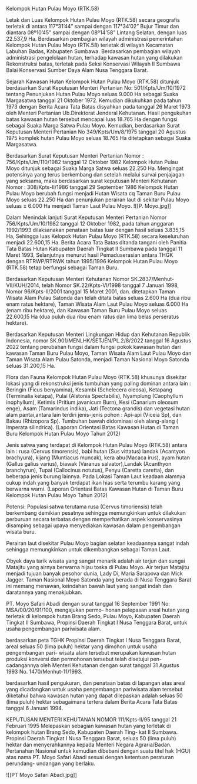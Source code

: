 Kelompok Hutan Pulau Moyo (RTK.58)

Letak dan Luas
Kelompok Hutan Pulau Moyo (RTK.58) secara geografis terletak di antara 117°31’44” sampai dengan 117°34’02” Bujur Timur dan diantara 08º10’45” sampai dengan 08º14’58” Lintang Selatan, dengan luas  22.537,9 Ha.
Berdasarkan pembagian wilayah administrasi pemerintahan Kelompok Hutan Pulau Moyo (RTK.58) terletak di wilayah Kecamatan Labuhan Badas, Kabupaten Sumbawa.
Berdasarkan pembagian wilayah administrasi pengelolaan hutan, terhadap kawasan hutan  yang dilakukan Rekonstruksi batas, terletak pada Seksi Konservasi Wilayah II Sumbawa Balai Konservasi Sumber Daya Alam Nusa Tenggara Barat.

Sejarah Kawasan Hutan
Kelompok Hutan Pulau Moyo (RTK.58) ditunjuk berdasarkan Surat Keputusan Menteri Pertanian No: 501/Kpts/Um/10/1972 tentang Penunjukan Hutan Pulau Moyo seluas 9.000 Ha sebagai Suaka Margasatwa tanggal 21 Oktober 1972. Kemudian dikukuhkan pada tahun 1973 dengan Berita Acara Tata Batas disyahkan pada tanggal 26 Maret 1973 oleh Menteri Pertanian Ub.Direktorat Jenderal Kehutanan. Hasil pengukuhan batas kawasan hutan tersebut mencapai luas 18.765 Ha dengan fungsi sebagai Suaka Marga Satwa Pulau Moyo. Kemudian, berdasarkan Surat Keputusan Menteri Pertanian No 349/Kpts/Um/8/1975 tanggal 20 Agustus 1975 komplek hutan Pulau Moyo seluas 18.765 Ha ditetapkan sebagai Suaka Margasatwa.

Berdasarkan Surat Keputusan Menteri Pertanian Nomor : 756/Kpts/Um/110/1982 tanggal 12 Oktober 1982 Kelompok Hutan Pulau Moyo ditunjuk sebagai Suaka Marga Satwa seluas 22.250 Ha. Mengingat potensinya yang terus berkembang dan setelah melalui survai penjajagan yang seksama, maka berdasarkan surat keputusan Menteri Kehutanan Nomor : 308/Kpts-II/1986 tanggal 29 September 1986 Kelompok Hutan Pulau Moyo berubah fungsi menjadi Hutan Wisata cq Taman Buru Pulau Moyo seluas 22.250 Ha dan penunjukan perairan laut di sekitar Pulau Moyo seluas ± 6.000 Ha menjadi Taman Laut Pulau Moyo. 
![[P. Moyo.jpg]]

Dalam Menindak lanjuti Surat Keputusan Menteri Pertanian Nomor 756/Kpts/Um/10/1982 tanggal 12 Oktober 1982, pada tahun anggaran 1992/1993 dilaksanakan penataan batas luar dengan hasil seluas 3.835,15 Ha, Sehingga luas Kelopok Hutan Pulau Moyo (RTK.58) secara keseluruhan menjadi 22.600,15 Ha. Berita Acara Tata Batas ditanda tangani oleh Panitia Tata Batas Hutan Kabupaten Daerah Tingkat II Sumbawa pada tanggal 11 Maret 1993, Selanjutnya menurut hasil Pemaduserasian antara THGK dengan RTRWP/RTRWK tahun 1995/1996 Kelompok Hutan Pulau Moyo (RTK.58) tetap berfungsi sebagai Taman Buru.

Berdasarkan Keputusan Menteri Kehutanan Nomor SK.2837/Menhut-VII/KUH/2014, telah Nomor SK.22/Kpts-VI/1998 tanggal 7 Januari 1998, Nomor 96/Kpts-II/2001 tanggal 15 Maret 2001, dan. ditetapkan Taman Wisata Alam Pulau Satonda dan telah ditata batas seluas 2.600 Ha (dua ribu enam ratus hektare), Taman Wisata Alam Laut Pulau Moyo seluas 6.000 Ha (enam ribu hektare), dan Kawasan Taman Buru Pulau Moyo seluas 22.600,15 Ha (dua puluh dua ribu enam ratus dan lima belas perseratus hektare).

Berdasarkan Keputusan Menteri Lingkungan Hidup dan Kehutanan Republik Indonesia, nomor SK.901/MENLHK/SETJEN/PL.2/8/2022 tanggal 16 Agustus 2022 tentang perubahan fungsi dalam fungsi pokok kawasan hutan dari kawasan Taman Buru Pulau Moyo, Taman Wisata Alam Laut Pulau Moyo dan Taman Wisata Alam Pulau Satonda, menjadi Taman Nasional Moyo Satonda seluas 31.200,15 Ha.

Flora dan Fauna
Kelompok  Hutan  Pulau  Moyo (RTK.58)   khusunya   disekitar   lokasi  yang di rekonstruksi jenis tumbuhan yang paling dominan antara lain : Beringin (Ficus benyamina), Kesambi (Schelecera oleosa), Ketapang (Terminalia ketapa), Pulai (Alstonia Spectabilis), Nyamplung (Caophyllum inophyllum), Ketimis (Pritium javanicum Burn), Kesi (Canarium oleosum enge), Asam (Tamarindus indika), Jati (Tectona grandis) dan vegetasi hutan alam pantai,antara lain terdiri jenis-jenis pohon : Api-api (Viceia Sp), dan Bakau (Rhizopora Sp).  Tumbuhan bawah didominasi oleh alang-alang ( Imperata silindrica). (Laporan Orientasi Batas Kawasan Hutan di Taman Buru Kelompok Hutan Pulau Moyo Tahun 2012)

Jenis satwa yang terdapat di Kelompok Hutan Pulau Moyo (RTK.58) antara lain : rusa (Cervus timorensis), babi hutan (Sus vittatus) landak (Acantyon brachyura), kijang (Muntiacus muncak), kera abu(Macaca irus), ayam hutan (Gallus galius varius), biawak (Varanus salvator),Landak (Acanthyon branchyrun), Tupai (Callocinus notutus),  Penyu (Caretta caretta),  dan  beberapa jenis burung lainnya. Pada Lokasi Taman Laut keadaan alamnya cukup indah yang banyak terdapat ikan hias serta terumbu karang yang berwarna warni. (Laporan Orientasi Batas Kawasan Hutan di Taman Buru Kelompok Hutan Pulau Moyo Tahun 2012)

Potensi:
Populasi satwa terutama rusa (Cervus timoriensis) telah berkembang demikian pesatnya sehingga memungkinkan untuk dilakukan perburuan secara terbatas dengan memperhatikan aspek konservasinya disamping sebagai upaya menyediakan kawasan dalam pengembangan wisata buru.

Perairan laut disekitar Pulau Moyo bagian selatan keadaannya sangat indah sehingga memungkinkan untuk dikembangkan sebagai Taman Laut.

Obyek daya tarik wisata yang sangat menarik adalah air terjun dan sungai Matajitu yang airnya berwarna hijau toska di Pulau Moyo. Air terjun Matajitu menjadi tujuan banyak pesohor dunia, Lady Di, Maria Sarapova dan Mick Jagger. Taman Nasional Moyo Satonda yang berada di Nusa Tenggara Barat ini memang menawan, keindahan bawah laut yang sangat indah dan daratannya yang menakjubkan.






PT. Moyo Safari Abadi dengan surat tanggal 16 September 1991 No: MSA/00/20/91/100, mengajukan permo- honan pelepasan areal hutan yang terletak di kelompok hutan Brang Sedo, Pulau Moyo, Kabupaten Daerah Tingkat ΙΙ Sumbawa, Propinsi Daerah Tingkat I Nusa Tenggara Barat, untuk usaha pengembangan pariwisata alam.

berdasarkan peta TGHK Propinsi Daerah Tingkat I Nusa Tenggara Barat, areal seluas 50 (lima puluh) hektar yang dimohon untuk usaha pengembangan pari- wisata alam tersebut merupakan kawasan hutan produksi konversi dan permohonan tersebut telah disetujui pen- cadangannya oleh Menteri Kehutanan dengan surat tanggal 31 Agustus 1993 No. 1470/Menhut-11/1993.

berdasarkan hasil pengukuran, dan penataan batas di lapangan atas areal yang dicadangkan untuk usaha pengembangan pariwisata alam tersebut diketahui bahwa kawasan hutan yang dapat dilepaskan adalah seluas 50 (lima puluh) hektar sebagaimana tertera dalam Berita Acara Tata Batas tanggal 6 Januari 1994.

KEPUTUSAN MENTERI KEHUTANAN NOMOR 111/Kpts-II/95 tanggal 21 Februari 1995 Melepaskan sebagian kawasan hutan yang terletak di kelompok hutan Brang Sedo, Kabupaten Daerah Ting- kat II Sumbawa. Propinsi Daerah Tingkat I Nusa Tenggara Barat, seluas 50 (lima puluh) hektar dan menyerahkannya kepada Menteri Negara Agraria/Badan. Pertanahan Nasional untuk kemudian dibebani dengan suatu titel hak (HGU) atas nama PT. Moyo Safari Abadi sesuai dengan ketentuan peraturan perundang- undangan yang berlaku.

![[PT Moyo Safari Abadi.jpg]]
